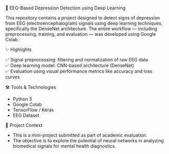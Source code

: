🧠 EEG-Based Depression Detection using Deep Learning

This repository contains a project designed to detect signs of depression from EEG (electroencephalogram) signals using deep learning techniques, specifically the DenseNet architecture. The entire workflow — including preprocessing, training, and evaluation — was developed using Google Colab.



✨ Highlights

✅ Signal preprocessing: filtering and normalization of raw EEG data  
✅ Deep learning model: CNN-based architecture (DenseNet)  
✅ Evaluation using visual performance metrics like accuracy and loss curves


🛠 Tools & Technologies

- Python 3
- Google Colab
- TensorFlow / Keras
- EEG Dataset 


📌 Project Context

- This is a mini-project submitted as part of academic evaluation.
- The objective is to explore the potential of neural networks in analyzing biomedical signals for mental health diagnostics.
